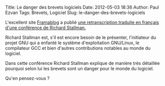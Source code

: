 Title: Le danger des brevets logiciels
Date: 2012-05-03 18:36
Author: Paul Ezvan
Tags: Brevets, Logiciel
Slug: le-danger-des-brevets-logiciels

L'excellent site [Framablog](http://www.framablog.org) a publié [une
retranscription traduite en français d'une conférence de Richard
Stallman.](http://www.framablog.org/index.php/post/2012/05/02/danger-brevets-logiciels-stallman)[]()

Richard Stallman est, s'il est encore besoin de le présenter,
l'initiateur du projet GNU qui a enfanté le système d'exploitation
GNU/Linux, le compilateur GCC et bien d'autres contributions notables au
monde du logiciel.

Dans cette conférence Richard Stallman explique de manière très
détaillée pourquoi selon lui les brevets sont un danger pour le monde du
logiciel.

Qu'en pensez-vous ?

